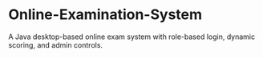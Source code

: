 # Online-Examination-System
A Java desktop-based online exam system with role-based login, dynamic scoring, and admin controls.
